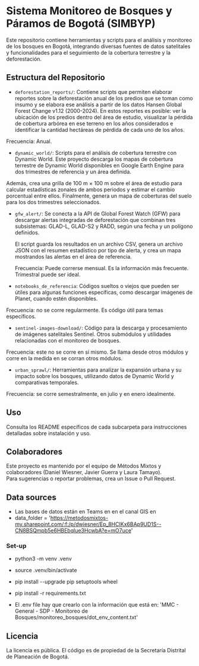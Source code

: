 # Sistema Monitoreo de Bosques y Páramos de Bogotá (SIMBYP)

Este repositorio contiene herramientas y scripts para el análisis y monitoreo de los bosques en Bogotá, integrando diversas fuentes de datos satelitales y funcionalidades para el seguimiento de la cobertura terrestre y la deforestación.

## Estructura del Repositorio
- `deforestation_reports/`: Contiene scripts que permiten elaborar reportes sobre la deforestación anual de los predios que se toman como insumo y se elabora ese análisis a partir de los datos Hansen Global Forest Change v1.12 (2000-2024). En estos reportes es posible: ver la ubicación de los predios dentro del área de estudio, visualizar la pérdida de cobertura arbórea en ese terreno en los años considerados e identificar la cantidad hectáreas de pérdida de cada uno de los años.   

Frecuencia: Anual.

- `dynamic_world/`: Scripts para el análisis de cobertura terrestre con Dynamic World.
Este proyecto descarga los mapas de cobertura terrestre de Dynamic World disponibles en 
Google Earth Engine para dos trimestres de referencia y un área definida.

Además, crea una grilla de 100 m × 100 m sobre el área de estudio para calcular estadísticas 
zonales de ambos periodos y estimar el cambio porcentual entre ellos. Finalmente, genera un mapa de coberturas del suelo para los dos trimestres seleccionados.

- `gfw_alert/`:   Se conecta a la API de Global Forest Watch (GFW) para descargar alertas integradas 
  de deforestación que combinan tres subsistemas: GLAD-L, GLAD-S2 y RADD, según una fecha y un polígono 
  definidos. 

  El script guarda los resultados en un archivo CSV, genera un archivo JSON con el resumen estadístico 
  por tipo de alerta, y crea un mapa mostrandos las alertas en el área de referencia.

  Frecuencia: Puede correrse mensual. Es la información más frecuente. Trimestral puede ser ideal.

- `notebooks_de_referencia`: Códigos sueltos o viejos que pueden ser útiles para algunas funciones específicas, como descargar imágenes de Planet, cuando estén disponibles.

Frecuencia: no se corre regularmente. Es código útil para temas específicos. 

- `sentinel-images-download/`: Código para la descarga y procesamiento de imágenes satelitales Sentinel. Otros submódulos y utilidades relacionadas con el monitoreo de bosques.

Frecuencia: este no se corre en sí mismo. Se llama desde otros módulos y corre en la medida en se corran otros módulos. 

- `urban_sprawl/`: Herramientas para analizar la expansión urbana y su impacto sobre los bosques, utilizando datos de Dynamic World y comparativas temporales.

Frecuencia: se corre semestralmente, en julio y en enero idealmente. 

## Uso

Consulta los README específicos de cada subcarpeta para instrucciones detalladas sobre instalación y uso.

## Colaboradores

Este proyecto es mantenido por el equipo de Métodos Mixtos y colaboradores (Daniel Wiesner, Javier Guerra y Laura Tamayo).  
Para sugerencias o reportar problemas, crea un Issue o Pull Request.

## Data sources

- Las bases de datos están en Teams en en el canal GIS en
- data_folder = 'https://metodosmixtos-my.sharepoint.com/:f:/p/dwiesner/Ep_8HCIKx6BAp9UD1S--CN8BSQmpb5e6HBEbqlue3HcwbA?e=mO7uce'

### Set-up

- python3 -m venv .venv
- source .venv/bin/activate
- pip install --upgrade pip setuptools wheel
- pip install -r requirements.txt

- El .env file hay que crearlo con la información que está en: 
'MMC - General - SDP - Monitoreo de Bosques/monitoreo_bosques/dot_env_content.txt'

## Licencia

La licencia es pública. El código es de propiedad de la Secretaría Distrital de Planeación de Bogotá.